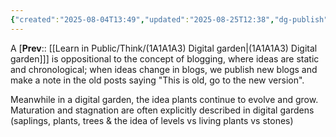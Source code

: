 ```yaml
---
{"created":"2025-08-04T13:49","updated":"2025-08-25T12:38","dg-publish":true,"dg-permalink":"think/1a1a1a3a","dg-path":"Think/(1A1A1A3A) Digital gardens are not blogs.md","permalink":"/think/1a1a1a3a/","dgPassFrontmatter":true,"noteIcon":"1"}
---
```


A [**Prev**:: [[Learn in Public/Think/(1A1A1A3) Digital garden\|(1A1A1A3) Digital garden]]] is oppositional to the concept of blogging, where ideas are static and chronological; when ideas change in blogs, we publish new blogs and make a note in the old posts saying "This is old, go to the new version". 

Meanwhile in a digital garden, the idea plants continue to evolve and grow. Maturation and stagnation are often explicitly described in digital gardens (saplings, plants, trees & the idea of levels vs living plants vs stones)

